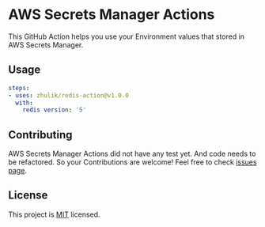 # AWS Secrets Manager Actions

This GitHub Action helps you use your Environment values that stored in AWS Secrets Manager.

## Usage

```yaml
steps:
- uses: zhulik/redis-action@v1.0.0
  with:
    redis version: '5'
```


## Contributing

AWS Secrets Manager Actions did not have any test yet. And code needs to be refactored.
So your Contributions are welcome! Feel free to check [issues page](https://github.com/say8425/aws-secrets-manager-action/issues).

## License

This project is [MIT](https://github.com/say8425/aws-secrets-manager-action/blob/master/LICENSE) licensed.
